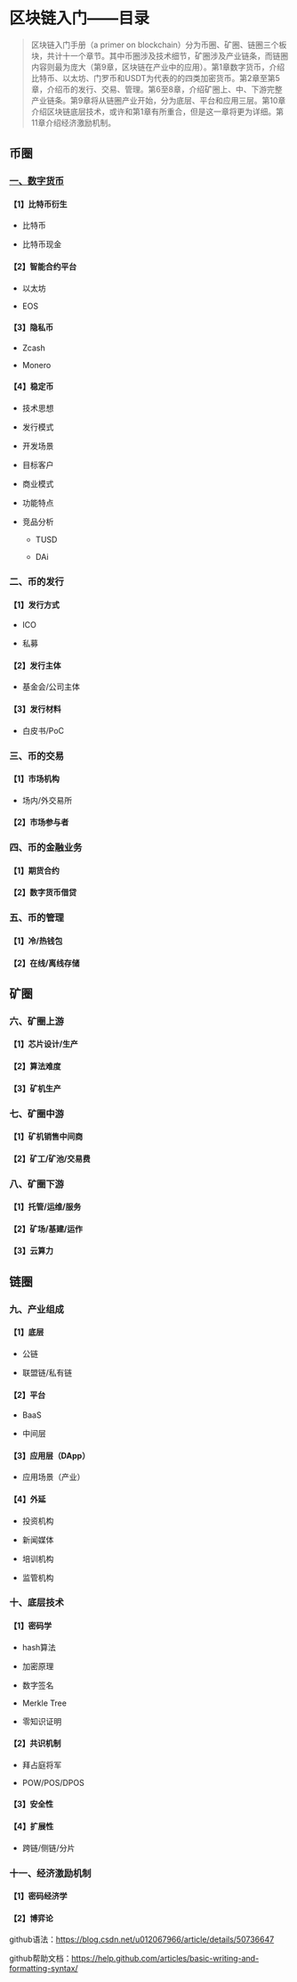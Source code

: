 # 区块链入门——目录

>区块链入门手册（a primer on blockchain）分为币圈、矿圈、链圈三个板块，共计十一个章节。其中币圈涉及技术细节，矿圈涉及产业链条，而链圈内容则最为庞大（第9章，区块链在产业中的应用）。第1章数字货币，介绍比特币、以太坊、门罗币和USDT为代表的的四类加密货币。第2章至第5章，介绍币的发行、交易、管理。第6至8章，介绍矿圈上、中、下游完整产业链条。第9章将从链圈产业开始，分为底层、平台和应用三层。第10章介绍区块链底层技术，或许和第1章有所重合，但是这一章将更为详细。第11章介绍经济激励机制。

## 币圈

### [一、数字货币](https://github.com/pecuniant/Blockchain-for-beginners/blob/master/Chapter%201%20Cryptocurrencies.md)

#### 【1】比特币衍生

* 比特币

* 比特币现金
  
#### 【2】智能合约平台

* 以太坊

* EOS

#### 【3】隐私币

* Zcash

* Monero

#### 【4】稳定币

* 技术思想

* 发行模式

* 开发场景

* 目标客户

* 商业模式

* 功能特点

* 竞品分析

  * TUSD
  
  * DAi

### 二、币的发行

#### 【1】发行方式

* ICO

* 私募
  
#### 【2】发行主体

* 基金会/公司主体
  
#### 【3】发行材料

* 白皮书/PoC

### 三、币的交易

#### 【1】市场机构

* 场内/外交易所

#### 【2】市场参与者

### 四、币的金融业务

#### 【1】期货合约

#### 【2】数字货币借贷

### 五、币的管理

#### 【1】冷/热钱包

#### 【2】在线/离线存储

## 矿圈

### 六、矿圈上游

#### 【1】芯片设计/生产

#### 【2】算法难度
  
#### 【3】矿机生产
  
### 七、矿圈中游

#### 【1】矿机销售中间商
  
#### 【2】矿工/矿池/交易费
  
### 八、矿圈下游

#### 【1】托管/运维/服务
  
#### 【2】矿场/基建/运作
  
#### 【3】云算力

## 链圈

### 九、产业组成

#### 【1】底层

* 公链

* 联盟链/私有链
 
#### 【2】平台

* BaaS

* 中间层
 
#### 【3】应用层（DApp）

* 应用场景（产业）

#### 【4】外延

* 投资机构

* 新闻媒体

* 培训机构

* 监管机构

### 十、底层技术

#### 【1】密码学

* hash算法

* 加密原理

* 数字签名

* Merkle Tree

* 零知识证明
 
#### 【2】共识机制

* 拜占庭将军

* POW/POS/DPOS

#### 【3】安全性

#### 【4】扩展性

* 跨链/侧链/分片
 
### 十一、经济激励机制

#### 【1】密码经济学
 
#### 【2】博弈论


github语法：https://blog.csdn.net/u012067966/article/details/50736647

github帮助文档：https://help.github.com/articles/basic-writing-and-formatting-syntax/
